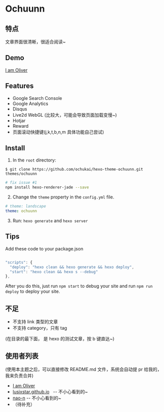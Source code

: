 # Ochuunn

## 特点
文章界面很清晰，很适合阅读~

## Demo
[I am Oliver](http://ochukai.me)

## Features

* Google Search Console
* Google Analytics
* Disqus
* Live2d WebGL (比较大，可能会导致页面加载变慢~)
* Hotjar
* Reward
* 页面滚动快捷键(j,k,t,b,n,m 具体功能自己尝试)


## Install
1. In the `root` directory:

```git
$ git clone https://github.com/ochukai/hexo-theme-ochuunn.git themes/ochuunn
```

```sh
# fix issue #1
npm install hexo-renderer-jade --save
```

2. Change the `theme` property in the `config.yml` file.

```yml
# theme: landscape
theme: ochuunn
```

3. Run: `hexo generate` and `hexo server`


## Tips
Add these code to your package.json

```js

"scripts": {
  "deploy": "hexo clean && hexo generate && hexo deploy",
  "start": "hexo clean && hexo s --debug"
},

```

After you do this, just run `npm start` to debug your site and run `npm run deploy` to deploy your site.

## 不足

* 不支持 link 类型的文章
* 不支持 category，只有 tag

(在目录的最下面， 是 hexo 的测试文章，按 b 键直达~)

## 使用者列表
(使用本主题之后，可以直接修改 README.md 文件，系统会自动提 pr 给我的，我来负责合并)

* [I am Oliver](http://ochukai.me)
* [lusixstar.github.io](https://lusixstar.github.io)    -- 不小心看到的~
* [nao-n](https://nao-n.github.io)                      -- 不小心看到的~
* （待补充）
